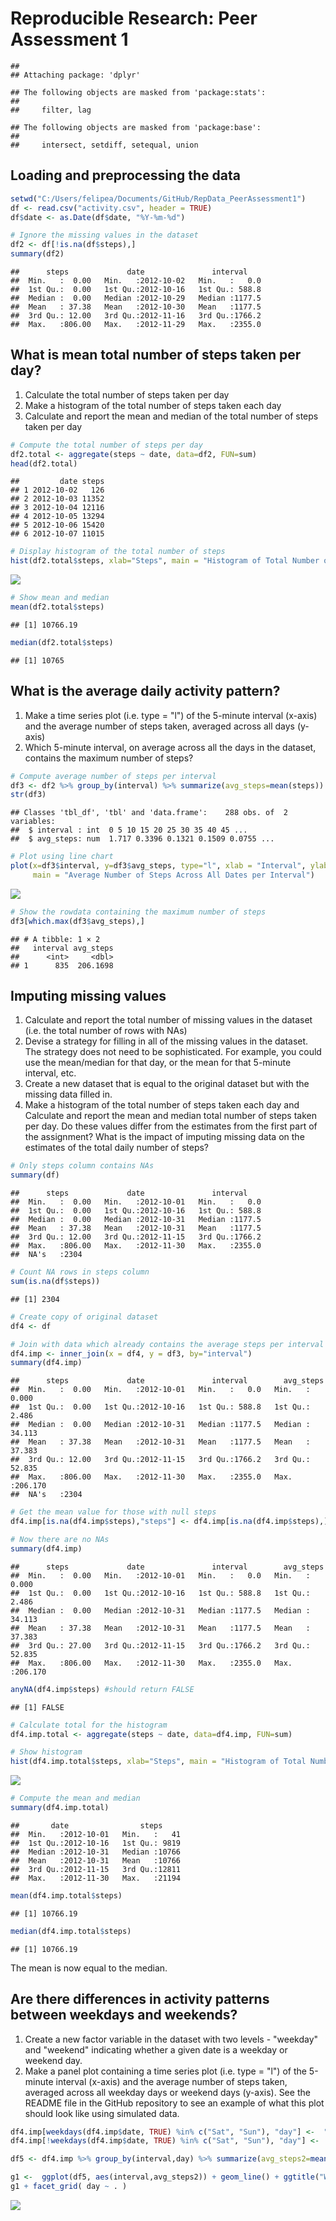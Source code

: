 # Reproducible Research: Peer Assessment 1

```
## 
## Attaching package: 'dplyr'
```

```
## The following objects are masked from 'package:stats':
## 
##     filter, lag
```

```
## The following objects are masked from 'package:base':
## 
##     intersect, setdiff, setequal, union
```

## Loading and preprocessing the data

```r
setwd("C:/Users/felipea/Documents/GitHub/RepData_PeerAssessment1")
df <- read.csv("activity.csv", header = TRUE)
df$date <- as.Date(df$date, "%Y-%m-%d")

# Ignore the missing values in the dataset
df2 <- df[!is.na(df$steps),]
summary(df2)
```

```
##      steps             date               interval     
##  Min.   :  0.00   Min.   :2012-10-02   Min.   :   0.0  
##  1st Qu.:  0.00   1st Qu.:2012-10-16   1st Qu.: 588.8  
##  Median :  0.00   Median :2012-10-29   Median :1177.5  
##  Mean   : 37.38   Mean   :2012-10-30   Mean   :1177.5  
##  3rd Qu.: 12.00   3rd Qu.:2012-11-16   3rd Qu.:1766.2  
##  Max.   :806.00   Max.   :2012-11-29   Max.   :2355.0
```


## What is mean total number of steps taken per day?
1. Calculate the total number of steps taken per day
2. Make a histogram of the total number of steps taken each day
3. Calculate and report the mean and median of the total number of steps taken per day

```r
# Compute the total number of steps per day
df2.total <- aggregate(steps ~ date, data=df2, FUN=sum)
head(df2.total)
```

```
##         date steps
## 1 2012-10-02   126
## 2 2012-10-03 11352
## 3 2012-10-04 12116
## 4 2012-10-05 13294
## 5 2012-10-06 15420
## 6 2012-10-07 11015
```

```r
# Display histogram of the total number of steps
hist(df2.total$steps, xlab="Steps", main = "Histogram of Total Number of Steps per Day")
```

![](PA1_template_files/figure-html/total-1.png)<!-- -->

```r
# Show mean and median
mean(df2.total$steps)
```

```
## [1] 10766.19
```

```r
median(df2.total$steps)
```

```
## [1] 10765
```

## What is the average daily activity pattern?
1. Make a time series plot (i.e. type = "l") of the 5-minute interval (x-axis)
  and the average number of steps taken, averaged across all days (y-axis)
2. Which 5-minute interval, on average across all the days in the dataset, 
  contains the maximum number of steps?


```r
# Compute average number of steps per interval
df3 <- df2 %>% group_by(interval) %>% summarize(avg_steps=mean(steps))
str(df3)
```

```
## Classes 'tbl_df', 'tbl' and 'data.frame':	288 obs. of  2 variables:
##  $ interval : int  0 5 10 15 20 25 30 35 40 45 ...
##  $ avg_steps: num  1.717 0.3396 0.1321 0.1509 0.0755 ...
```

```r
# Plot using line chart
plot(x=df3$interval, y=df3$avg_steps, type="l", xlab = "Interval", ylab="Average Number of Steps",
     main = "Average Number of Steps Across All Dates per Interval")
```

![](PA1_template_files/figure-html/daily-1.png)<!-- -->

```r
# Show the rowdata containing the maximum number of steps
df3[which.max(df3$avg_steps),]
```

```
## # A tibble: 1 × 2
##   interval avg_steps
##      <int>     <dbl>
## 1      835  206.1698
```

## Imputing missing values
1. Calculate and report the total number of missing values in the dataset (i.e. the total number of rows with NAs)
2. Devise a strategy for filling in all of the missing values in the dataset. The strategy does not need to be sophisticated. For example, you could use the mean/median for that day, or the mean for that 5-minute interval, etc.
3. Create a new dataset that is equal to the original dataset but with the missing data filled in.
4. Make a histogram of the total number of steps taken each day and Calculate and report the mean and median total number of steps taken per day. Do these values differ from the estimates from the first part of the assignment? What is the impact of imputing missing data on the estimates of the total daily number of steps?

```r
# Only steps column contains NAs
summary(df)
```

```
##      steps             date               interval     
##  Min.   :  0.00   Min.   :2012-10-01   Min.   :   0.0  
##  1st Qu.:  0.00   1st Qu.:2012-10-16   1st Qu.: 588.8  
##  Median :  0.00   Median :2012-10-31   Median :1177.5  
##  Mean   : 37.38   Mean   :2012-10-31   Mean   :1177.5  
##  3rd Qu.: 12.00   3rd Qu.:2012-11-15   3rd Qu.:1766.2  
##  Max.   :806.00   Max.   :2012-11-30   Max.   :2355.0  
##  NA's   :2304
```

```r
# Count NA rows in steps column
sum(is.na(df$steps))
```

```
## [1] 2304
```

```r
# Create copy of original dataset
df4 <- df

# Join with data which already contains the average steps per interval
df4.imp <- inner_join(x = df4, y = df3, by="interval") 
summary(df4.imp)
```

```
##      steps             date               interval        avg_steps      
##  Min.   :  0.00   Min.   :2012-10-01   Min.   :   0.0   Min.   :  0.000  
##  1st Qu.:  0.00   1st Qu.:2012-10-16   1st Qu.: 588.8   1st Qu.:  2.486  
##  Median :  0.00   Median :2012-10-31   Median :1177.5   Median : 34.113  
##  Mean   : 37.38   Mean   :2012-10-31   Mean   :1177.5   Mean   : 37.383  
##  3rd Qu.: 12.00   3rd Qu.:2012-11-15   3rd Qu.:1766.2   3rd Qu.: 52.835  
##  Max.   :806.00   Max.   :2012-11-30   Max.   :2355.0   Max.   :206.170  
##  NA's   :2304
```

```r
# Get the mean value for those with null steps
df4.imp[is.na(df4.imp$steps),"steps"] <- df4.imp[is.na(df4.imp$steps),]$avg_steps

# Now there are no NAs
summary(df4.imp)
```

```
##      steps             date               interval        avg_steps      
##  Min.   :  0.00   Min.   :2012-10-01   Min.   :   0.0   Min.   :  0.000  
##  1st Qu.:  0.00   1st Qu.:2012-10-16   1st Qu.: 588.8   1st Qu.:  2.486  
##  Median :  0.00   Median :2012-10-31   Median :1177.5   Median : 34.113  
##  Mean   : 37.38   Mean   :2012-10-31   Mean   :1177.5   Mean   : 37.383  
##  3rd Qu.: 27.00   3rd Qu.:2012-11-15   3rd Qu.:1766.2   3rd Qu.: 52.835  
##  Max.   :806.00   Max.   :2012-11-30   Max.   :2355.0   Max.   :206.170
```

```r
anyNA(df4.imp$steps) #should return FALSE
```

```
## [1] FALSE
```

```r
# Calculate total for the histogram
df4.imp.total <- aggregate(steps ~ date, data=df4.imp, FUN=sum)

# Show histogram
hist(df4.imp.total$steps, xlab="Steps", main = "Histogram of Total Number of Steps per Day with Imputed Values")
```

![](PA1_template_files/figure-html/impute-1.png)<!-- -->

```r
# Compute the mean and median
summary(df4.imp.total)
```

```
##       date                steps      
##  Min.   :2012-10-01   Min.   :   41  
##  1st Qu.:2012-10-16   1st Qu.: 9819  
##  Median :2012-10-31   Median :10766  
##  Mean   :2012-10-31   Mean   :10766  
##  3rd Qu.:2012-11-15   3rd Qu.:12811  
##  Max.   :2012-11-30   Max.   :21194
```

```r
mean(df4.imp.total$steps)
```

```
## [1] 10766.19
```

```r
median(df4.imp.total$steps)
```

```
## [1] 10766.19
```

The mean is now equal to the median.

## Are there differences in activity patterns between weekdays and weekends?
1. Create a new factor variable in the dataset with two levels - "weekday" and "weekend" indicating whether a given date is a weekday or weekend day.
2. Make a panel plot containing a time series plot (i.e. type = "l") of the 5-minute interval (x-axis) and the average number of steps taken, averaged across all weekday days or weekend days (y-axis). See the README file in the GitHub repository to see an example of what this plot should look like using simulated data.

```r
df4.imp[weekdays(df4.imp$date, TRUE) %in% c("Sat", "Sun"), "day"] <-  "weekend"
df4.imp[!weekdays(df4.imp$date, TRUE) %in% c("Sat", "Sun"), "day"] <-  "weekday"

df5 <- df4.imp %>% group_by(interval,day) %>% summarize(avg_steps2=mean(steps)) %>% select(interval, avg_steps2, day)

g1 <-  ggplot(df5, aes(interval,avg_steps2)) + geom_line() + ggtitle("Weekend vs Weekday Average Steps per Interval") + labs(x="Interval", y="Average Number of Steps")
g1 + facet_grid( day ~ . ) 
```

![](PA1_template_files/figure-html/dayscmp-1.png)<!-- -->

